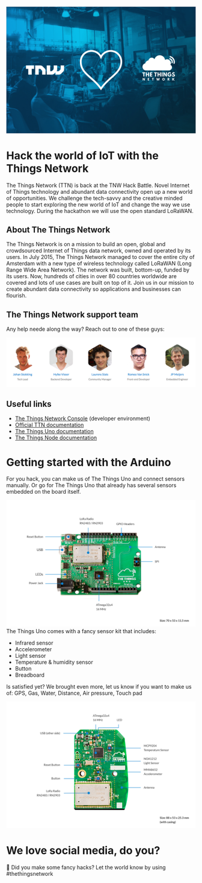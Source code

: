 
![TNW loves TTN](media/tnw-loves-ttn.jpg)

# Hack the world of IoT with the Things Network

The Things Network (TTN) is back at the TNW Hack Battle. Novel Internet of Things technology and abundant data connectivity open up a new world of opportunities. We challenge the tech-savvy and the creative minded people to start exploring the new world of IoT and change the way we use technology. During the hackathon we will use the open standard LoRaWAN.


## About The Things Network

The Things Network is on a mission to build an open, global and crowdsourced Internet of Things data network, owned and operated by its users. In July 2015, The Things Network managed to cover the entire city of Amsterdam with a new type of wireless technology called LoRaWAN (Long Range Wide Area Network). The network was built, bottom-up, funded by its users. Now, hundreds of cities in over 80 countries worldwide are covered and lots of use cases are built on top of it. Join us in our mission to create abundant data connectivity so applications and businesses can flourish.


## The Things Network support team

Any help neede along the way? Reach out to one of these guys:

![team](media/team.png)



## Useful links
* [The Things Network Console](https://console.thethingsnetwork.org/) (developer environment)
* [Official TTN documentation](https://www.thethingsnetwork.org/docs/)
* [The Things Uno documentation](https://www.thethingsnetwork.org/docs/devices/uno/)
* [The Things Node documentation](https://www.thethingsnetwork.org/docs/devices/node/)



# Getting started with the Arduino
For you hack, you can make us of The Things Uno and connect sensors manually. Or go for The Things Uno that already has several sensors embedded on the board itself.

![TheThingsUno](media/TheThingsUno-Specs1.jpg)
The Things Uno comes with a fancy sensor kit that includes:
* Infrared sensor
* Accelerometer
* Light sensor
* Temperature & humidity sensor
* Button
* Breadboard

Is satisfied yet? We brought even more, let us know if you want to make us of:
GPS, Gas, Water, Distance, Air pressure, Touch pad


![TheThingsNode](media/TheThingsNode-Specs1.jpg)

# We love social media, do you?
🎉 Did you make some fancy hacks? Let the world know by using #thethingsnetwork



